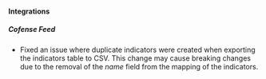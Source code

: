 
#### Integrations
##### Cofense Feed
- Fixed an issue where duplicate indicators were created when exporting the indicators table to CSV. This change may cause breaking changes due to the removal of the *name* field from the mapping of the indicators.

